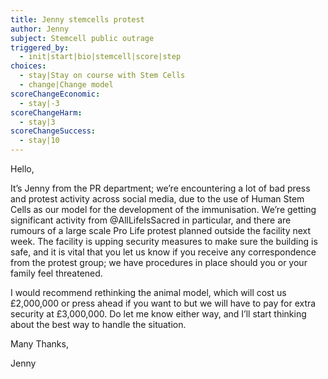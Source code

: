 ```yaml
---
title: Jenny stemcells protest
author: Jenny
subject: Stemcell public outrage
triggered_by:
  - init|start|bio|stemcell|score|step
choices:
  - stay|Stay on course with Stem Cells
  - change|Change model
scoreChangeEconomic:
  - stay|-3
scoreChangeHarm:
  - stay|3
scoreChangeSuccess:
  - stay|10
---
```


Hello,

It’s Jenny from the PR department; we’re encountering a lot of bad press and protest activity across social media, due to the use of Human Stem Cells as our model for the development of the immunisation. We’re getting significant activity from @AllLifeIsSacred in particular, and there are rumours of a large scale Pro Life protest planned outside the facility next week. The facility is upping security measures to make sure the building is safe, and it is vital that you let us know if you receive any correspondence from the protest group; we have procedures in place should you or your family feel threatened.

I would recommend rethinking the animal model, which will cost us £2,000,000 or press ahead if you want to but we will have to pay for extra security at £3,000,000. Do let me know either way, and I’ll start thinking about the best way to handle the situation.

Many Thanks,

Jenny
